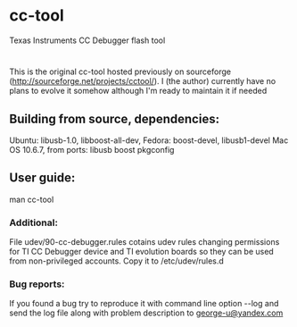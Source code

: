 # cc-tool
Texas Instruments CC Debugger flash tool

# 
This is the original cc-tool hosted previously on sourceforge (http://sourceforge.net/projects/cctool/).
I (the author) currently have no plans to evolve it somehow although I'm ready to maintain it if needed

## Building from source, dependencies:
Ubuntu: libusb-1.0, libboost-all-dev, 
Fedora: boost-devel, libusb1-devel
Mac OS 10.6.7, from ports: libusb boost pkgconfig

## User guide:
 man cc-tool

### Additional:
File udev/90-cc-debugger.rules cotains udev rules changing permissions 
for TI CC Debugger device and TI evolution boards so they can be used 
from non-privileged accounts. Copy it to /etc/udev/rules.d

### Bug reports:
If you found a bug try to reproduce it with command line option --log and
send the log file along with problem description to george-u@yandex.com
